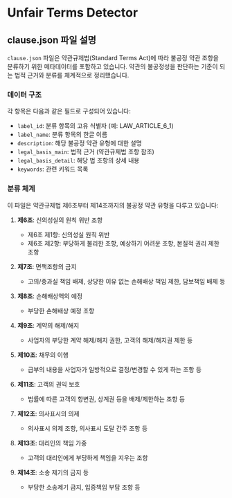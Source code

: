 # Unfair Terms Detector

## clause.json 파일 설명

`clause.json` 파일은 약관규제법(Standard Terms Act)에 따라 불공정 약관 조항을 분류하기 위한 메타데이터를 포함하고 있습니다. 약관의 불공정성을 판단하는 기준이 되는 법적 근거와 분류를 체계적으로 정리했습니다.

### 데이터 구조

각 항목은 다음과 같은 필드로 구성되어 있습니다:

- `label_id`: 분류 항목의 고유 식별자 (예: LAW_ARTICLE_6_1)
- `label_name`: 분류 항목의 한글 이름
- `description`: 해당 불공정 약관 유형에 대한 설명
- `legal_basis_main`: 법적 근거 (약관규제법 조항 참조)
- `legal_basis_detail`: 해당 법 조항의 상세 내용
- `keywords`: 관련 키워드 목록

### 분류 체계

이 파일은 약관규제법 제6조부터 제14조까지의 불공정 약관 유형을 다루고 있습니다:

1. **제6조**: 신의성실의 원칙 위반 조항
   - 제6조 제1항: 신의성실 원칙 위반
   - 제6조 제2항: 부당하게 불리한 조항, 예상하기 어려운 조항, 본질적 권리 제한 조항

2. **제7조**: 면책조항의 금지
   - 고의/중과실 책임 배제, 상당한 이유 없는 손해배상 책임 제한, 담보책임 배제 등

3. **제8조**: 손해배상액의 예정
   - 부당한 손해배상 예정 조항

4. **제9조**: 계약의 해제/해지
   - 사업자의 부당한 계약 해제/해지 권한, 고객의 해제/해지권 제한 등

5. **제10조**: 채무의 이행
   - 급부의 내용을 사업자가 일방적으로 결정/변경할 수 있게 하는 조항 등

6. **제11조**: 고객의 권익 보호
   - 법률에 따른 고객의 항변권, 상계권 등을 배제/제한하는 조항 등

7. **제12조**: 의사표시의 의제
   - 의사표시 의제 조항, 의사표시 도달 간주 조항 등

8. **제13조**: 대리인의 책임 가중
   - 고객의 대리인에게 부당하게 책임을 지우는 조항

9. **제14조**: 소송 제기의 금지 등
   - 부당한 소송제기 금지, 입증책임 부담 조항 등
